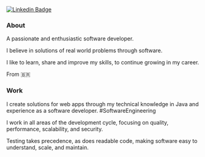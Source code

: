 [![Linkedin Badge](https://img.shields.io/badge/-LinkedIn-blue?style=flat&logo=Linkedin&logoColor=white)](https://www.linkedin.com/in/odemur/)

### About

A passionate and enthusiastic software developer. 

I believe in solutions of real world problems through software.

I like to learn, share and improve my skills, to continue growing in my career.

From 🇧🇷

### Work

I create solutions for web apps through my technical knowledge in Java and experience as a software developer. #SoftwareEngineering

I work in all areas of the development cycle, focusing on quality, performance, scalability, and security.

Testing takes precedence, as does readable code, making software easy to understand, scale, and maintain.


<!--
**odemur/odemur** is a ✨ _special_ ✨ repository because its `README.md` (this file) appears on your GitHub profile.

Here are some ideas to get you started:

- 🔭 I’m currently working on ...
- 🌱 I’m currently learning ...
- 👯 I’m looking to collaborate on ...
- 🤔 I’m looking for help with ...
- 💬 Ask me about ...
- 📫 How to reach me: ...
- 😄 Pronouns: ...
- ⚡ Fun fact: ...
-->

